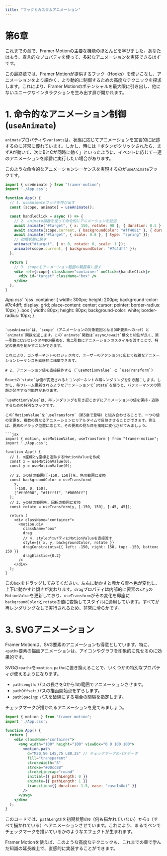 ```yaml
---
title: "フックとカスタムアニメーション"
---
```




# 第6章

これまでの章で、Framer Motionの主要な機能のほとんどを学びました。あなたはもう、宣言的なプロパティを使って、多彩なアニメーションを実装できるはずです。

この最終章では、Framer Motionが提供するフック（Hooks）を使いこなし、アニメーションをより細かく、より動的に制御するための高度なテクニックを探求します。これにより、Framer Motionのポテンシャルを最大限に引き出し、他にないユニークなインタラクションを生み出す扉が開かれます。

# 1. 命令的なアニメーション制御 (`useAnimate`)

`animate`プロパティや`variants`は、状態に応じてアニメーションを宣言的に記述するのに非常に優れています。しかし、時には「ボタンがクリックされたら、まずAが動いて、次にBとCが同時に動く」といったように、イベントに応じて一連のアニメーションを順番に実行したい場合があります。

このような命令的なアニメーションシーケンスを実現するのが`useAnimate`フックです。

```jsx
import { useAnimate } from "framer-motion";
import './App.css';

function App() {
  // 1. useAnimateフックを呼び出す
  const [scope, animate] = useAnimate();

  const handleClick = async () => {
    // 2. animate関数を使って命令的にアニメーションを記述
    await animate("#target", { x: 150, rotate: 90 }, { duration: 0.5 });
    await animate(scope.current, { backgroundColor: "#ff4081" }, { duration: 0.3 });
    await animate("#target", { scale: 0.8 }, { type: "spring" });
    // 初期状態に戻す
    animate("#target", { x: 0, rotate: 0, scale: 1 });
    animate(scope.current, { backgroundColor: "#7c4dff" });
  };

  return (
    // 3. scopeをアニメーション範囲の親要素に渡す
    <div ref={scope} className="container" onClick={handleClick}>
      <div id="target" className="box" />
    </div>
  );
}
```

*App.css*```css
.container {
  width: 300px;
  height: 200px;
  background-color: #7c4dff;
  display: grid;
  place-content: center;
  cursor: pointer;
  border-radius: 10px;
}
.box {
  width: 80px;
  height: 80px;
  background-color: white;
  border-radius: 10px;
}
```

`useAnimate`は、`scope`（アニメーションの対象範囲となるDOM要素へのref）と`animate`関数を返します。この`animate`関数は`async/await`構文と相性が良く、第一引数にCSSセレクタやDOM要素を、第二引数にアニメーションのスタイルを渡すことで、特定の要素を動かすことができます。

これにより、コンポーネントのロジック内で、ユーザーのアクションに応じて複雑なアニメーションシーケンスを直感的に構築できます。

# 2. アニメーション値を直接操作する (`useMotionValue` と `useTransform`)

Reactの`state`は値が変更されるとコンポーネントの再レンダリングを引き起こします。しかし、毎フレーム更新されるようなアニメーションで`state`を使うと、パフォーマンスの問題が発生する可能性があります。

`useMotionValue`は、再レンダリングを引き起こさずにアニメーションの値を保持・追跡するための特別なフックです。

この`MotionValue`を`useTransform`（第5章で登場）と組み合わせることで、一つの値の変更を、複数の異なるアニメーションにリアルタイムで反映させることができます。例えば、要素のドラッグ位置に応じて、その要素の見た目を複雑に変化させてみましょう。

```jsx
import { motion, useMotionValue, useTransform } from "framer-motion";
import './App.css';

function App() {
  // 1. x座標とy座標を追跡するMotionValueを作成
  const x = useMotionValue(0);
  const y = useMotionValue(0);

  // 2. xの値の範囲([-150, 150])を、色の範囲に変換
  const backgroundColor = useTransform(
    x,
    [-150, 0, 150],
    ["#ff0000", "#ffffff", "#0000ff"]
  );
  // 3. yの値の範囲を、回転の範囲に変換
  const rotate = useTransform(y, [-150, 150], [-45, 45]);

  return (
    <div className="container">
      <motion.div
        className="box"
        drag
        // 4. styleプロパティにMotionValueを直接渡す
        style={{ x, y, backgroundColor, rotate }}
        dragConstraints={{ left: -150, right: 150, top: -150, bottom: 150 }}
        dragElastic={0.2}
      />
    </div>
  );
}
```

この`box`をドラッグしてみてください。左右に動かすと赤から青へ色が変化し、上下に動かすと傾きが変わります。`drag`プロパティは内部的に要素の`x`と`y`の`MotionValue`を更新しており、`useTransform`がその変化を即座に`backgroundColor`と`rotate`の値に変換してスタイルに適用しています。すべてが再レンダリングなしで実行されるため、非常に滑らかです。

# 3. SVGアニメーション

Framer Motionは、SVG要素のアニメーションも得意としています。特に、`<path>`要素の描画アニメーションは、アイコンやグラフを印象的に見せるのに効果的です。

SVGの`<path>`を`<motion.path>`に置き換えることで、いくつかの特別なプロパティが使えるようになります。

*   `pathLength`: パスの長さを0から1の範囲でアニメーションさせます。
*   `pathOffset`: パスの描画開始点をずらします。
*   `pathSpacing`: パスを破線にする場合の間隔を指定します。

チェックマークが描かれるアニメーションを見てみましょう。

```jsx
import { motion } from "framer-motion";
import './App.css';

function App() {
  return (
    <div className="container">
      <svg width="100" height="100" viewBox="0 0 100 100">
        <motion.path
          d="M20,50 L45,75 L80,25" // チェックマークのパスデータ
          fill="transparent"
          strokeWidth="8"
          stroke="#00cc88"
          strokeLinecap="round"
          initial={{ pathLength: 0 }}
          animate={{ pathLength: 1 }}
          transition={{ duration: 1.5, ease: "easeInOut" }}
        />
      </svg>
    </div>
  );
}
```

このコードでは、`pathLength`を初期状態の`0`（何も描かれていない）から`1`（すべて描かれている）へアニメーションさせています。これにより、まるでペンでチェックマークを描いているかのようなエフェクトが生まれます。

Framer Motionを使えば、このような高度なテクニックも、これまでの章で学んだ知識の延長線上で、直感的に実装することができます。
